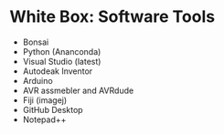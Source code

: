 # White Box: Software Tools
* Bonsai
* Python (Ananconda)
* Visual Studio (latest)
* Autodeak Inventor
* Arduino
* AVR assmebler and AVRdude
* Fiji (imagej)
* GitHub Desktop
* Notepad++